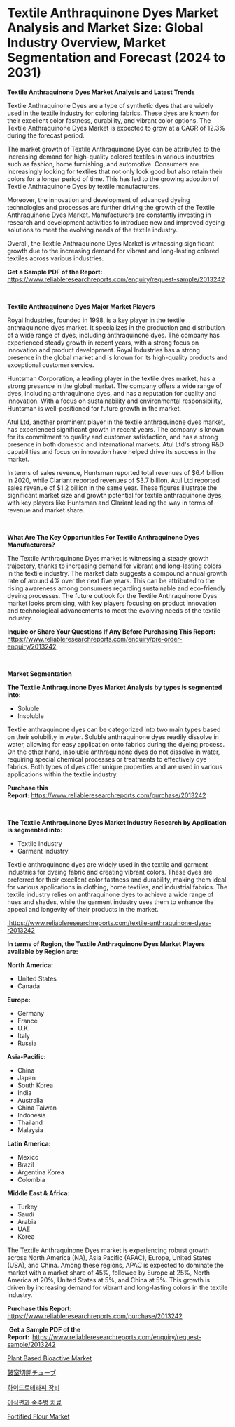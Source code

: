 <p><h1>Textile Anthraquinone Dyes Market Analysis and Market Size: Global Industry Overview, Market Segmentation and Forecast (2024 to 2031)</h1></p><p><strong>Textile Anthraquinone Dyes Market Analysis and Latest Trends</strong></p>
<p><p>Textile Anthraquinone Dyes are a type of synthetic dyes that are widely used in the textile industry for coloring fabrics. These dyes are known for their excellent color fastness, durability, and vibrant color options. The Textile Anthraquinone Dyes Market is expected to grow at a CAGR of 12.3% during the forecast period.</p><p>The market growth of Textile Anthraquinone Dyes can be attributed to the increasing demand for high-quality colored textiles in various industries such as fashion, home furnishing, and automotive. Consumers are increasingly looking for textiles that not only look good but also retain their colors for a longer period of time. This has led to the growing adoption of Textile Anthraquinone Dyes by textile manufacturers.</p><p>Moreover, the innovation and development of advanced dyeing technologies and processes are further driving the growth of the Textile Anthraquinone Dyes Market. Manufacturers are constantly investing in research and development activities to introduce new and improved dyeing solutions to meet the evolving needs of the textile industry.</p><p>Overall, the Textile Anthraquinone Dyes Market is witnessing significant growth due to the increasing demand for vibrant and long-lasting colored textiles across various industries.</p></p>
<p><strong>Get a Sample PDF of the Report:&nbsp;</strong> <a href="https://www.reliableresearchreports.com/enquiry/request-sample/2013242">https://www.reliableresearchreports.com/enquiry/request-sample/2013242</a></p>
<p>&nbsp;</p>
<p><strong>Textile Anthraquinone Dyes Major Market Players</strong></p>
<p><p>Royal Industries, founded in 1998, is a key player in the textile anthraquinone dyes market. It specializes in the production and distribution of a wide range of dyes, including anthraquinone dyes. The company has experienced steady growth in recent years, with a strong focus on innovation and product development. Royal Industries has a strong presence in the global market and is known for its high-quality products and exceptional customer service.</p><p>Huntsman Corporation, a leading player in the textile dyes market, has a strong presence in the global market. The company offers a wide range of dyes, including anthraquinone dyes, and has a reputation for quality and innovation. With a focus on sustainability and environmental responsibility, Huntsman is well-positioned for future growth in the market.</p><p>Atul Ltd, another prominent player in the textile anthraquinone dyes market, has experienced significant growth in recent years. The company is known for its commitment to quality and customer satisfaction, and has a strong presence in both domestic and international markets. Atul Ltd's strong R&D capabilities and focus on innovation have helped drive its success in the market.</p><p>In terms of sales revenue, Huntsman reported total revenues of $6.4 billion in 2020, while Clariant reported revenues of $3.7 billion. Atul Ltd reported sales revenue of $1.2 billion in the same year. These figures illustrate the significant market size and growth potential for textile anthraquinone dyes, with key players like Huntsman and Clariant leading the way in terms of revenue and market share.</p></p>
<p>&nbsp;</p>
<p><strong>What Are The Key Opportunities For Textile Anthraquinone Dyes Manufacturers?</strong></p>
<p><p>The Textile Anthraquinone Dyes market is witnessing a steady growth trajectory, thanks to increasing demand for vibrant and long-lasting colors in the textile industry. The market data suggests a compound annual growth rate of around 4% over the next five years. This can be attributed to the rising awareness among consumers regarding sustainable and eco-friendly dyeing processes. The future outlook for the Textile Anthraquinone Dyes market looks promising, with key players focusing on product innovation and technological advancements to meet the evolving needs of the textile industry.</p></p>
<p><strong>Inquire or Share Your Questions If Any Before Purchasing This Report:</strong> <a href="https://www.reliableresearchreports.com/enquiry/pre-order-enquiry/2013242">https://www.reliableresearchreports.com/enquiry/pre-order-enquiry/2013242</a></p>
<p>&nbsp;</p>
<p><strong>Market Segmentation</strong></p>
<p><strong>The Textile Anthraquinone Dyes Market Analysis by types is segmented into:</strong></p>
<p><ul><li>Soluble</li><li>Insoluble</li></ul></p>
<p><p>Textile anthraquinone dyes can be categorized into two main types based on their solubility in water. Soluble anthraquinone dyes readily dissolve in water, allowing for easy application onto fabrics during the dyeing process. On the other hand, insoluble anthraquinone dyes do not dissolve in water, requiring special chemical processes or treatments to effectively dye fabrics. Both types of dyes offer unique properties and are used in various applications within the textile industry.</p></p>
<p><strong>Purchase this Report:&nbsp;</strong><a href="https://www.reliableresearchreports.com/purchase/2013242">https://www.reliableresearchreports.com/purchase/2013242</a></p>
<p>&nbsp;</p>
<p><strong>The Textile Anthraquinone Dyes Market Industry Research by Application is segmented into:</strong></p>
<p><ul><li>Textile Industry</li><li>Garment Industry</li></ul></p>
<p><p>Textile anthraquinone dyes are widely used in the textile and garment industries for dyeing fabric and creating vibrant colors. These dyes are preferred for their excellent color fastness and durability, making them ideal for various applications in clothing, home textiles, and industrial fabrics. The textile industry relies on anthraquinone dyes to achieve a wide range of hues and shades, while the garment industry uses them to enhance the appeal and longevity of their products in the market.</p></p>
<p><a href="https://www.reliableresearchreports.com/textile-anthraquinone-dyes-r2013242">&nbsp;https://www.reliableresearchreports.com/textile-anthraquinone-dyes-r2013242</a></p>
<p><strong>In terms of Region, the Textile Anthraquinone Dyes Market Players available by Region are:</strong></p>
<p>
    <p> <strong> North America: </strong>
        <ul>
            <li>United States</li>
            <li>Canada</li>
        </ul>
        </p> 
    <p> <strong> Europe: </strong>
        <ul>
            <li>Germany</li>
            <li>France</li>
            <li>U.K.</li>
            <li>Italy</li>
            <li>Russia</li>
        </ul>
        </p> 
    <p> <strong> Asia-Pacific: </strong>
        <ul>
            <li>China</li>
            <li>Japan</li>
            <li>South Korea</li>
            <li>India</li>
            <li>Australia</li>
            <li>China Taiwan</li>
            <li>Indonesia</li>
            <li>Thailand</li>
            <li>Malaysia</li>
        </ul>
        </p> 
    <p> <strong> Latin America: </strong>
        <ul>
            <li>Mexico</li>
            <li>Brazil</li>
            <li>Argentina Korea</li>
            <li>Colombia</li>
        </ul>
        </p> 
    <p> <strong> Middle East & Africa: </strong>
        <ul>
            <li>Turkey</li>
            <li>Saudi</li>
            <li>Arabia</li>
            <li>UAE</li>
            <li>Korea</li>
        </ul>
    </p>
    </p>
<p><p>The Textile Anthraquinone Dyes market is experiencing robust growth across North America (NA), Asia Pacific (APAC), Europe, United States (USA), and China. Among these regions, APAC is expected to dominate the market with a market share of 45%, followed by Europe at 25%, North America at 20%, United States at 5%, and China at 5%. This growth is driven by increasing demand for vibrant and long-lasting colors in the textile industry.</p></p>
<p><strong>Purchase this Report: </strong><a href="https://www.reliableresearchreports.com/purchase/2013242">https://www.reliableresearchreports.com/purchase/2013242</a></p>
<p>&nbsp;<strong>Get a Sample PDF of the Report:&nbsp;&nbsp;</strong><a href="https://www.reliableresearchreports.com/enquiry/request-sample/2013242">https://www.reliableresearchreports.com/enquiry/request-sample/2013242</a></p>
<p><strong></strong></p>
<p><p><a href="https://github.com/ajiariaa/Market-Research-Report-List-1/blob/main/plant-based-bioactive-market.md">Plant Based Bioactive Market</a></p><p><a href="https://github.com/ihabdkwlxs948/Market-Research-Report-List-3/blob/main/47917755684.md">鼓室切開チューブ</a></p><p><a href="https://github.com/camron674/Market-Research-Report-List-2/blob/main/533756510179.md">하이드로테라피 장비</a></p><p><a href="https://github.com/BrettWeberrt8767765/Market-Research-Report-List-2/blob/main/654688510178.md">이식편과 숙주병 치료</a></p><p><a href="https://github.com/niyotibauri9/Market-Research-Report-List-1/blob/main/fortified-flour-market.md">Fortified Flour Market</a></p></p>